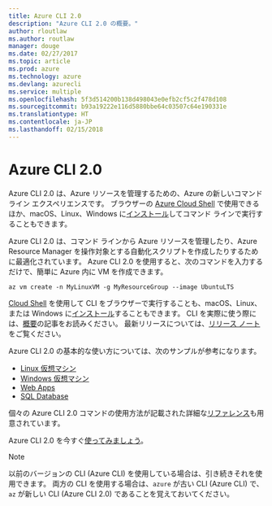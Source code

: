 ```yaml
---
title: Azure CLI 2.0
description: "Azure CLI 2.0 の概要。"
author: rloutlaw
ms.author: routlaw
manager: douge
ms.date: 02/27/2017
ms.topic: article
ms.prod: azure
ms.technology: azure
ms.devlang: azurecli
ms.service: multiple
ms.openlocfilehash: 5f3d514200b138d498043e0efb2cf5c2f478d108
ms.sourcegitcommit: b93a19222e116d5880bbe64c03507c64e190331e
ms.translationtype: HT
ms.contentlocale: ja-JP
ms.lasthandoff: 02/15/2018
---
```

# <a name="azure-cli-20"></a>Azure CLI 2.0

Azure CLI 2.0 は、Azure リソースを管理するための、Azure の新しいコマンド ライン エクスペリエンスです。
ブラウザーの [Azure Cloud Shell](/azure/cloud-shell/overview) で使用できるほか、macOS、Linux、Windows に[インストール](install-azure-cli.md)してコマンド ラインで実行することもできます。

Azure CLI 2.0 は、コマンド ラインから Azure リソースを管理したり、Azure Resource Manager を操作対象とする自動化スクリプトを作成したりするために最適化されています。 Azure CLI 2.0 を使用すると、次のコマンドを入力するだけで、簡単に Azure 内に VM を作成できます。

```azurecli-interactive
az vm create -n MyLinuxVM -g MyResourceGroup --image UbuntuLTS
```

[Cloud Shell](/azure/cloud-shell/overview) を使用して CLI をブラウザーで実行することも、macOS、Linux、または Windows に[インストール](install-azure-cli.md)することもできます。
CLI を実際に使う際には、[概要](get-started-with-azure-cli.md)の記事をお読みください。
最新リリースについては、[リリース ノート](release-notes-azure-cli.md)をご覧ください。

Azure CLI 2.0 の基本的な使い方については、次のサンプルが参考になります。
- [Linux 仮想マシン](/azure/virtual-machines/virtual-machines-linux-cli-samples?toc=%2fcli%2fazure%2ftoc.json&bc=%2fcli%2fazure%2fbreadcrumb%2ftoc.json)
- [Windows 仮想マシン](/azure/virtual-machines/virtual-machines-windows-cli-samples?toc=%2fcli%2fazure%2ftoc.json&bc=%2fcli%2fazure%2fbreadcrumb%2ftoc.json)
- [Web Apps](/azure/app-service-web/app-service-cli-samples?toc=%2fcli%2fazure%2ftoc.json&bc=%2fcli%2fazure%2fbreadcrumb%2ftoc.json)
- [SQL Database](/azure/sql-database/sql-database-cli-samples?toc=%2fcli%2fazure%2ftoc.json&bc=%2fcli%2fazure%2fbreadcrumb%2ftoc.json)

個々の Azure CLI 2.0 コマンドの使用方法が記載された詳細な[リファレンス](/cli/azure/)も用意されています。

Azure CLI 2.0 を今すぐ[使ってみましょう](get-started-with-azure-cli.md)。


> [!NOTE]
> 以前のバージョンの CLI (Azure CLI) を使用している場合は、引き続きそれを使用できます。
> 両方の CLI を使用する場合は、`azure` が古い CLI (Azure CLI) で、`az` が新しい CLI (Azure CLI 2.0) であることを覚えておいてください。
